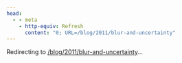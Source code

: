 ```yaml
---
head:
  - - meta
    - http-equiv: Refresh
      content: "0; URL=/blog/2011/blur-and-uncertainty"
---
```


Redirecting to <a href="/blog/2011/blur-and-uncertainty">/blog/2011/blur-and-uncertainty</a>…